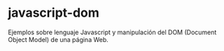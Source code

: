 # javascript-dom

Ejemplos sobre lenguaje Javascript y manipulación del DOM (Document Object Model) de una página Web.